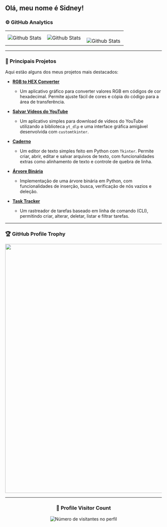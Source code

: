 ## Olá, meu nome é Sidney!

### ⚙️ GitHub Analytics

<table>
  <tr>
    <td>
      <img
        align="left"
        src="https://github-readme-stats.vercel.app/api?username=sidneylcarneiro&theme=dark&hide_border=false&include_all_commits=true"
        alt="Github Stats"
      />
    </td>
    <td>
      <img
        align="left"
        src="https://github-readme-stats.vercel.app/api/top-langs/?username=sidneylcarneiro&theme=dark&hide_border=false&include_all_commits=true&count_private=true&layout=compact"
        alt="Github Stats"
      />
    </td>
    <td>
      <br />
      <img
        align="left"
        src="https://github-readme-streak-stats.herokuapp.com/?user=sidneylcarneiro&theme=dark&hide_border=false"
        alt="Github Stats"
      />
    </td>
  </tr>
</table>

---

### 🚀 Principais Projetos

Aqui estão alguns dos meus projetos mais destacados:

- **[RGB to HEX Converter](https://github.com/sidneylcarneiro/rgb_to_hex)**
  - Um aplicativo gráfico para converter valores RGB em códigos de cor hexadecimal. Permite ajuste fácil de cores e cópia do código para a área de transferência.

- **[Salvar Vídeos do YouTube](https://github.com/sidneylcarneiro/salvar_videos_youtube)**
  - Um aplicativo simples para download de vídeos do YouTube utilizando a biblioteca `yt_dlp` e uma interface gráfica amigável desenvolvida com `customtkinter`.

- **[Caderno](https://github.com/sidneylcarneiro/caderno)**
  - Um editor de texto simples feito em Python com `Tkinter`. Permite criar, abrir, editar e salvar arquivos de texto, com funcionalidades extras como alinhamento de texto e controle de quebra de linha.

- **[Árvore Binária](https://github.com/sidneylcarneiro/arvore_binaria)**
  - Implementação de uma árvore binária em Python, com funcionalidades de inserção, busca, verificação de nós vazios e deleção.

- **[Task Tracker](https://github.com/sidneylcarneiro/task_tracker)**
  - Um rastreador de tarefas baseado em linha de comando (CLI), permitindo criar, alterar, deletar, listar e filtrar tarefas.

---

### 🏆 GitHub Profile Trophy

<p align="center">
  <a
    href="https://github.com/ryo-ma/github-profile-trophy"
    title="repositório de troféus"
  >
    <img
      width="800"
      src="https://github-profile-trophy.vercel.app/?username=sidneylcarneiro&column=8&theme=darkhub&no-frame=true&no-bg=true"
    />
  </a>
</p>

---

<div align="center">
  <h3><b>📍 Profile Visitor Count</b></h3>
</div>

<p align="center">
  <img
    src="https://profile-counter.glitch.me/sidneylcarneiro/count.svg"
    alt="Número de visitantes no perfil"
  />
</p>
